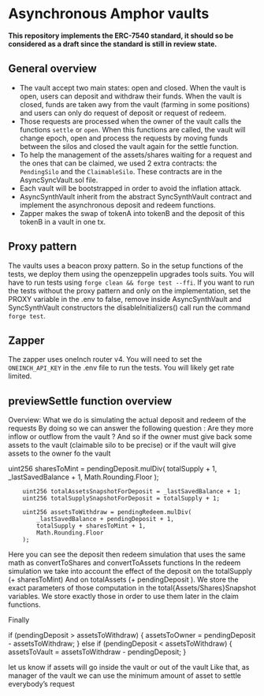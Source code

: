 # Asynchronous Amphor vaults

**This repository implements the ERC-7540 standard, it should so be considered as a draft since the standard is still in review state.**

## General overview

- The vault accept two main states: open and closed. When the vault is open, users can deposit and withdraw their funds. When the vault is closed, funds are taken awy from the vault (farming in some positions) and users can only do request of deposit or request of redeem.
- Those requests are processed when the owner of the vault calls the functions `settle` or `open`. When this functions are called, the vault will change epoch, open and process the requests by moving funds between the silos and closed the vault again for the settle function.
- To help the management of the assets/shares waiting for a request and the ones that can be claimed, we used 2 extra contracts: the `PendingSilo` and the `ClaimableSilo`. These contracts are in the AsyncSyncVault.sol file.
- Each vault will be bootstrapped in order to avoid the inflation attack.
- AsyncSynthVault inherit from the abstract SyncSynthVault contract and implement the asynchronous deposit and redeem functions.
- Zapper makes the swap of tokenA into tokenB and the deposit of this tokenB in a vault in one tx.

## Proxy pattern

The vaults uses a beacon proxy pattern. So in the setup functions of the tests,
we deploy them using the openzeppelin upgrades tools suits. You will have to run
tests using `forge clean && forge test --ffi`. If you want to run the tests without the proxy pattern and only on the implementation, set the PROXY variable in the .env to false, remove inside AsyncSynthVault and SyncSynthVault constructors the disableInitializers() call run the command `forge test`.

## Zapper

The zapper uses oneInch router v4. You will need to set the `ONEINCH_API_KEY` in the .env file to run the tests. You will likely get rate limited.

## previewSettle function overview

Overview: What we do is simulating the actual deposit and redeem of the requests
By doing so we can answer the following question :
Are they more inflow or outflow from the vault ?
And so if the owner must give back some assets to the vault (claimable silo to be precise) or if the vault will give assets to the owner fo the vault

uint256 sharesToMint = pendingDeposit.mulDiv(
            totalSupply + 1, _lastSavedBalance + 1, Math.Rounding.Floor
        );

        uint256 totalAssetsSnapshotForDeposit = _lastSavedBalance + 1;
        uint256 totalSupplySnapshotForDeposit = totalSupply + 1;

        uint256 assetsToWithdraw = pendingRedeem.mulDiv(
            _lastSavedBalance + pendingDeposit + 1,
            totalSupply + sharesToMint + 1,
            Math.Rounding.Floor
        );

Here you can see the deposit then redeem simulation that uses the same math as convertToShares and convertToAssets functions
In the redeem simulation we take into account the effect of the deposit on the totalSupply (+ sharesToMint)
And on totalAssets (+ pendingDeposit ).
We store the exact parameters of those computation in the total{Assets/Shares}Snapshot variables.
We store exactly those in order to use them later in the claim functions.

Finally

if (pendingDeposit > assetsToWithdraw) {
    assetsToOwner = pendingDeposit - assetsToWithdraw;
} else if (pendingDeposit < assetsToWithdraw) {
    assetsToVault = assetsToWithdraw - pendingDeposit;
}

let us know if assets will go inside the vault or out of the vault
Like that, as manager of the vault we can use the minimum amount of asset to settle everybody’s request

